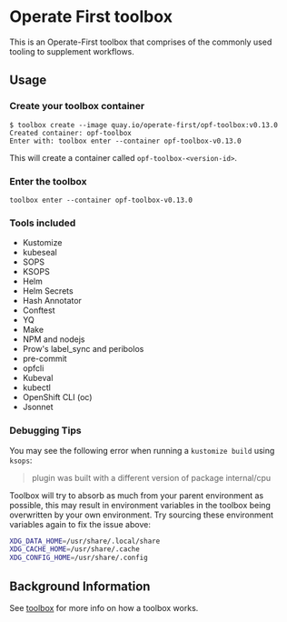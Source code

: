 # Operate First toolbox

This is an Operate-First toolbox that comprises of the commonly used tooling to supplement workflows.

## Usage

### Create your toolbox container

```shell
$ toolbox create --image quay.io/operate-first/opf-toolbox:v0.13.0
Created container: opf-toolbox
Enter with: toolbox enter --container opf-toolbox-v0.13.0
```

This will create a container called `opf-toolbox-<version-id>`.

### Enter the toolbox

```shell
toolbox enter --container opf-toolbox-v0.13.0
```

### Tools included

- Kustomize
- kubeseal
- SOPS
- KSOPS
- Helm
- Helm Secrets
- Hash Annotator
- Conftest
- YQ
- Make
- NPM and nodejs
- Prow's label_sync and peribolos
- pre-commit
- opfcli
- Kubeval
- kubectl
- OpenShift CLI (oc)
- Jsonnet

### Debugging Tips

You may see the following error when running a `kustomize build` using `ksops`:

> plugin was built with a different version of package internal/cpu

Toolbox will try to absorb as much from your parent environment as possible, this may result in environment variables
in the toolbox being overwritten by your own environment. Try sourcing these environment variables again to fix the issue
above:

```bash
XDG_DATA_HOME=/usr/share/.local/share
XDG_CACHE_HOME=/usr/share/.cache
XDG_CONFIG_HOME=/usr/share/.config
```

## Background Information

See [toolbox](https://github.com/containers/toolbox) for more info on how a toolbox works.

